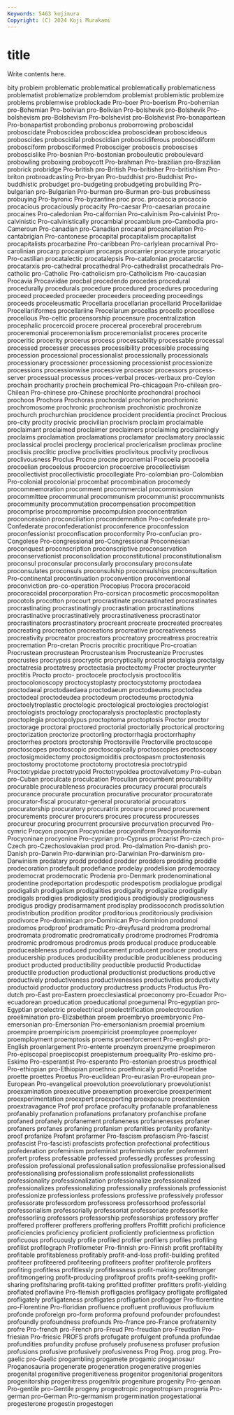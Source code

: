 ```yaml
---
Keywords: 5463 kojimura
Copyright: (C) 2024 Koji Murakami
---
```


# title

Write contents here.



bity problem problematic problematical problematically problematicness problematist problematize problemdom
problemist problemistic problemize problems problemwise problockade Pro-boer Pro-boerism Pro-bohemian pro-Bohemian
Pro-bolivian pro-Bolivian Pro-bolshevik pro-Bolshevik Pro-bolshevism pro-Bolshevism Pro-bolshevist pro-Bolshevist Pro-bonapartean Pro-bonapartist
probonding probonus proborrowing proboscidal proboscidate Proboscidea proboscidea proboscidean proboscideous proboscides
proboscidial proboscidian proboscidiferous proboscidiform probosciform probosciformed Probosciger proboscis proboscises proboscislike
Pro-bosnian Pro-bostonian probouleutic proboulevard probowling proboxing proboycott Pro-brahman Pro-brazilian pro-Brazilian
probrick probridge Pro-british pro-British Pro-britisher Pro-britishism Pro-briton probroadcasting Pro-bryan Pro-buddhist
pro-Buddhist Pro-buddhistic probudget pro-budgeting probudgeting probuilding Pro-bulgarian pro-Bulgarian Pro-burman pro-Burman
pro-bus probusiness probuying Pro-byronic Pro-byzantine proc proc. procaccia procaccio procacious
procaciously procacity Pro-caesar Pro-caesarian procaine procaines Pro-caledonian Pro-californian Pro-calvinism Pro-calvinist
Pro-calvinistic Pro-calvinistically procambial procambium pro-Cambodia pro-Cameroun Pro-canadian pro-Canadian procanal procancellation
Pro-cantabrigian Pro-cantonese procapital procapitalism procapitalist procapitalists procarbazine Pro-caribbean Pro-carlylean procarnival
Pro-carolinian procarp procarpium procarps procarrier procaryote procaryotic Pro-castilian procatalectic procatalepsis
Pro-catalonian procatarctic procatarxis pro-cathedral procathedral Pro-cathedralist procathedrals Pro-catholic pro-Catholic Pro-catholicism
pro-Catholicism Pro-caucasian Procavia Procaviidae procbal procedendo procedes procedural procedurally procedurals
procedure procedured procedures proceduring proceed proceeded proceeder proceeders proceeding proceedings
proceeds proceleusmatic Procellaria procellarian procellarid Procellariidae Procellariiformes procellariine Procellarum procellas
procello procellose procellous Pro-celtic procensorship procensure procentralization procephalic procercoid procere
procereal procerebral procerebrum proceremonial proceremonialism proceremonialist proceres procerite proceritic procerity
procerus process processability processable processal processed processer processes processibility processible
processing procession processional processionalist processionally processionals processionary processioner processioning processionist
processionize processions processionwise processive processor processors process-server processual processus proces-verbal
proces-verbaux pro-Ceylon prochain procharity prochein prochemical Pro-chicagoan Pro-chilean pro-Chilean Pro-chinese
pro-Chinese prochlorite prochondral prochooi prochoos Prochora Prochoras prochordal prochorion prochorionic
prochromosome prochronic prochronism prochronistic prochronize prochurch prochurchian procidence procident procidentia
procinct Procious pro-city procity procivic procivilian procivism proclaim proclaimable proclaimant
proclaimed proclaimer proclaimers proclaiming proclaimingly proclaims proclamation proclamations proclamator proclamatory
proclassic proclassical proclei proclergy proclerical proclericalism proclimax procline proclisis proclitic
proclive proclivities proclivitous proclivity proclivous proclivousness Proclus Procne procne procnemial
Procoelia procoelia procoelian procoelous procoercion procoercive procollectivism procollectivist procollectivistic procollegiate
Pro-colombian pro-Colombian Pro-colonial procolonial procombat procombination procomedy procommemoration procomment procommercial
procommission procommittee procommunal procommunism procommunist procommunists procommunity procommutation procompensation procompetition
procomprise procompromise procompulsion proconcentration proconcession proconciliation procondemnation Pro-confederate pro-Confederate proconfederationist
proconference proconfession proconfessionist proconfiscation proconformity Pro-confucian pro-Congolese Pro-congressional pro-Congressional Proconnesian
proconquest proconscription proconscriptive proconservation proconservationist proconsolidation proconstitutional proconstitutionalism proconsul proconsular
proconsularly proconsulary proconsulate proconsulates proconsuls proconsulship proconsulships proconsultation Pro-continental procontinuation
proconvention proconventional proconviction pro-co-operation Procopius Procora procoracoid procoracoidal procorporation Pro-corsican
procosmetic procosmopolitan procotols procotton procourt procrastinate procrastinated procrastinates procrastinating procrastinatingly
procrastination procrastinations procrastinative procrastinatively procrastinativeness procrastinator procrastinators procrastinatory procreant procreate
procreated procreates procreating procreation procreations procreative procreativeness procreativity procreator procreators
procreatory procreatress procreatrix procremation Pro-cretan Procris procritic procritique Pro-croatian Procrustean
procrustean Procrusteanism Procrusteanize Procrustes procrustes procrypsis procryptic procryptically proctal proctalgia
proctalgy proctatresia proctatresy proctectasia proctectomy Procter procteurynter proctitis Procto procto-
proctocele proctoclysis proctocolitis proctocolonoscopy proctocystoplasty proctocystotomy proctodaea proctodaeal proctodaedaea proctodaeum
proctodaeums proctodea proctodeal proctodeudea proctodeum proctodeums proctodynia proctoelytroplastic proctologic proctological
proctologies proctologist proctologists proctology proctoparalysis proctoplastic proctoplasty proctoplegia proctopolypus proctoptoma
proctoptosis Proctor proctor proctorage proctoral proctored proctorial proctorially proctorical proctoring
proctorization proctorize proctorling proctorrhagia proctorrhaphy proctorrhea proctors proctorship Proctorsville Proctorville
proctoscope proctoscopes proctoscopic proctoscopically proctoscopies proctoscopy proctosigmoidectomy proctosigmoiditis proctospasm proctostenosis
proctostomy proctotome proctotomy proctotresia proctotrypid Proctotrypidae proctotrypoid Proctotrypoidea proctovalvotomy Pro-cuban
pro-Cuban proculcate proculcation Proculian procumbent procurability procurable procurableness procuracies procuracy
procural procurals procurance procurate procuration procurative procurator procuratorate procurator-fiscal procurator-general
procuratorial procurators procuratorship procuratory procuratrix procure procured procurement procurements procurer
procurers procures procuress procuresses procureur procuring procurrent procursive procurvation procurved
Pro-cymric Procyon procyon Procyonidae procyoniform Procyoniformia Procyoninae procyonine Pro-cyprian pro-Cyprus
proczarist Pro-czech pro-Czech pro-Czechoslovakian prod prod. Pro-dalmation Pro-danish pro-Danish pro-Darwin
Pro-darwinian pro-Darwinian Pro-darwinism pro-Darwinism prodatary prodd prodded prodder prodders prodding
proddle prodecoration prodefault prodefiance prodelay prodelision prodemocracy prodemocrat prodemocratic Prodenia
pro-Denmark prodenominational prodentine prodeportation prodespotic prodespotism prodialogue prodigal prodigalish prodigalism
prodigalities prodigality prodigalize prodigally prodigals prodigies prodigiosity prodigious prodigiously prodigiousness
prodigus prodigy prodisarmament prodisplay prodissoconch prodissolution prodistribution prodition proditor proditorious
proditoriously prodivision prodivorce Pro-dominican pro-Dominican Pro-dominion prodomoi prodomos prodproof prodramatic
Pro-dreyfusard prodroma prodromal prodromata prodromatic prodromatically prodrome prodromes Prodromia prodromic
prodromous prodromus prods producal produce produceable produceableness produced producement producent
producer producers producership produces producibility producible producibleness producing product producted
productibility productible productid Productidae productile production productional productionist productions productive
productively productiveness productivenesses productivities productivity productoid productor productory productress products
Productus Pro-dutch pro-East pro-Eastern proecclesiastical proeconomy pro-Ecuador Pro-ecuadorean proeducation proeducational
proegumenal Pro-egyptian pro-Egyptian proelectric proelectrical proelectrification proelectrocution proelimination pro-Elizabethan proem
proembryo proembryonic Pro-emersonian pro-Emersonian Pro-emersonianism proemial proemium proempire proempiricism proempiricist
proemployee proemployer proemployment proemptosis proems proenforcement Pro-english pro-English proenlargement Pro-entente
proenzym proenzyme proepimeron Pro-episcopal proepiscopist proepisternum proequality Pro-eskimo pro-Eskimo Pro-esperantist
Pro-esperanto Pro-estonian proestrus proethical Pro-ethiopian pro-Ethiopian proethnic proethnically proetid Proetidae
proette proettes Proetus Pro-euclidean Pro-eurasian Pro-european pro-European Pro-evangelical proevolution proevolutionary
proevolutionist proexamination proexecutive proexemption proexercise proexperiment proexperimentation proexpert proexporting proexposure
proextension proextravagance Prof prof proface profaculty profanable profanableness profanably profanation
profanations profanatory profanchise profane profaned profanely profanement profaneness profanenesses profaner
profaners profanes profaning profanism profanities profanity profanity-proof profanize Profant profarmer
Pro-fascism profascism Pro-fascist profascist Pro-fascisti profascists profection profectional profectitious profederation
profeminism profeminist profeminists profer proferment profert profess professable professed professedly
professes professing profession professional professionalisation professionalise professionalised professionalising professionalism professionalist
professionalists professionality professionalization professionalize professionalized professionalizes professionalizing professionally professionals professionist
professionize professionless professions professive professively professor professorate professordom professoress professorhood
professorial professorialism professorially professoriat professoriate professorlike professorling professors professorship professorships
professory proffer proffered profferer profferers proffering proffers Proffitt profichi proficience
proficiencies proficiency proficient proficiently proficientness profiction proficuous proficuously profile profiled
profiler profilers profiles profiling profilist profilograph Profilometer Pro-finnish pro-Finnish profit
profitability profitable profitableness profitably profit-and-loss profit-building profited profiteer profiteered profiteering
profiteers profiter profiterole profiters profiting profitless profitlessly profitlessness profit-making profitmonger
profitmongering profit-producing profitproof profits profit-seeking profit-sharing profitsharing profit-taking profitted profitter
profitters profit-yielding proflated proflavine Pro-flemish profligacies profligacy profligate profligated profligately
profligateness profligates profligation proflogger Pro-florentine pro-Florentine Pro-floridian profluence profluent profluvious
profluvium profonde proforeign pro-form proforma profound profounder profoundest profoundly profoundness
profounds Pro-france pro-France profraternity profre Pro-french pro-French pro-Freud Pro-freudian pro-Freudian
Pro-friesian Pro-friesic PROFS profs profugate profulgent profunda profundae profundities profundity
profuse profusely profuseness profuser profusion profusions profusive profusively profusiveness Prog
Prog. prog prog. Pro-gaelic pro-Gaelic progambling progamete progamic proganosaur Proganosauria
progenerate progeneration progenerative progenies progenital progenitive progenitiveness progenitor progenitorial progenitors
progenitorship progenitress progenitrix progeniture progenity Pro-genoan Pro-gentile pro-Gentile progeny progeotropic
progeotropism progeria Pro-german pro-German Pro-germanism progermination progestational progesterone progestin progestogen
